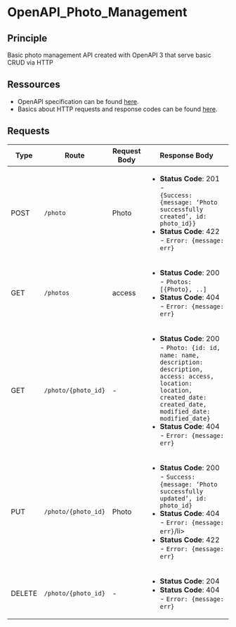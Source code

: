 # OpenAPI_Photo_Management

## Principle

Basic photo management API created with OpenAPI 3 that serve basic CRUD via HTTP

## Ressources

* OpenAPI specification can be found [here](https://swagger.io/specification/).
* Basics about HTTP requests and response codes can be found [here](https://www.restapitutorial.com/lessons/httpmethods.html).


## Requests

| Type | Route | Request Body | Response Body |
| --- | --- | ---| --- |
| POST | `/photo`|Photo|<ul><li> **Status Code**: 201 - <code lang="json"> {Success: {message: ‘Photo successfully created’, id: photo_id}}</code></li><li>**Status Code**: 422 - `Error: {message: err}`</li></ul>|
| GET |`/photos`|access|<ul><li>**Status Code**: 200 - `Photos: [{Photo}, ..]`  </li><li>**Status Code**: 404 -  `Error: {message: err}`  </li></ul>|
| GET |`/photo/{photo_id}`|-|<ul><li>**Status Code**: 200 - `Photo: {id: id, name: name, description: description, access: access, location: location, created_date: created_date, modified_date: modified_date}`  </li><li>**Status Code**: 404 -  `Error: {message: err}`  </li></ul>|
| PUT |`/photo/{photo_id}`|Photo|<ul><li>**Status Code**: 200 - `Success: {message: ‘Photo successfully updated’, id: photo_id}`  </li><li>**Status Code**: 404 -  `Error: {message: err}`/li><li>**Status Code**: 422 -  `Error: {message: err}`  </li></ul>|
| DELETE |`/photo/{photo_id}`|-|<ul><li>**Status Code**: 204  </li><li>**Status Code**: 404 -  `Error: {message: err}`  </li></ul>|
